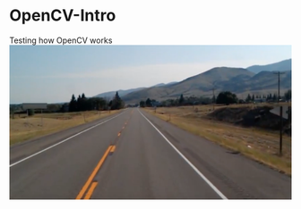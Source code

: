 # OpenCV-Intro
Testing how OpenCV works
![alt text](https://github.com/TimO143/OpenCV-Intro/blob/master/OpenCV%20Road%20Detection/test_image.jpg)
